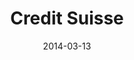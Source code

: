 ---
date: 2014-03-13
title: Credit Suisse
categories: 
logo: creditsuisse_Logo.png
www: http://www.credit-suisse.com/
---